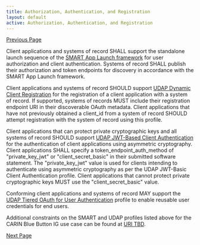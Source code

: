 ```yaml
---
title: Authorization, Authentication, and Registration
layout: default
active: Authorization, Authentication, and Registration
---
```


[Previous Page](undefined)

Client applications and systems of record SHALL support the standalone launch sequence of the [SMART App Launch framework](http://www.hl7.org/fhir/smart-app-launch/) for user authorization and client authentication. Systems of record SHALL publish their authorization and token endpoints for discovery in accordance with the SMART App Launch framework.

Client applications and systems of record SHOULD support [UDAP Dynamic Client Registration](http://www.udap.org/udap-dynamic-client-registration.html) for the registration of a client application with a system of record. If supported, systems of records MUST include their registration endpoint URI in their discoverable OAuth metadata. Client applications that have not previously obtained a client_id from a system of record SHOULD attempt registration with the system of record using this profile.

Client applications that can protect private cryptographic keys and all systems of record SHOULD support [UDAP JWT-Based Client Authentication](http://www.udap.org/udap-jwt-client-auth.html) for the authentication of client applications using asymmetric cryptography. Client applications SHALL specify a token_endpoint_auth_method of "private_key_jwt" or "client_secret_basic" in their submitted software statement. The "private_key_jwt" value is used for clients intending to authenticate using asymmetric cryptography as per the UDAP JWT-Basic Client Authentication profile. Client applications that cannot protect private cryptographic keys MUST use the "client_secret_basic" value. 
 
Conforming client applications and systems of record MAY support the [UDAP Tiered OAuth for User Authentication](http://www.udap.org/udap-user-auth.html) profile to enable reusable user credentials for end users.

Additional constraints on the SMART and UDAP profiles listed above for the CARIN Blue Button IG use case can be found at [URI TBD](http://).

[Next Page](Benefit_to_Consumers_and_Health_Plans.html)